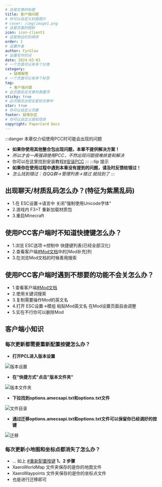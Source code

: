 ```yaml
---
# 这是文章的标题
title: 客户端问题
# 你可以自定义封面图片
# cover: /img/image1.png
# 这是页面的图标
icon: icon-client1
# 这是侧边栏的顺序
order: 1
# 设置作者
author: FyrGlow
# 设置写作时间
date: 2024-03-03
# 一个页面可以有多个分类
category:
  - 疑难解答
# 一个页面可以有多个标签
tag:
  - 客户端问题
# 此页面会在文章列表置顶
sticky: true
# 此页面会出现在星标文章中
star: true
# 你可以自定义页脚
footer: 疑难杂症
# 你可以自定义版权信息
copyright: PaperCard Docs
---
```




<!-- more -->
:::danger 本章仅介绍使用PCC时可能会出现的问题
- **如果你使用其他整合包出现问题，本章不提供解决方案！**
- *所以才会一再强调使用PCC，不然出现问题很难排查和解决*
- 你可以在这里找到安装教程[#安装PCC](/tutorial/client/install.html)
:::
:::tip 提示
- **如果你在使用过程中遇到本章没有提到的问题，请及时反馈给错过！**
- *怎么找到错过：在QQ群->管理列表->错过 就找到了*
:::
## 出现聊天/材质乱码怎么办？(特征为紫黑乱码)
- 1.在 ESC设置->语言中 关闭"强制使用Unicode字体"
- 2.游戏内 F3+T 重新加载材质包
- 3.重启Minecraft

## 使用PCC客户端时不知道快捷键怎么办？
- 1.浏览 ESC选项->控制中 快捷键列表(已经全部汉化)
- 2.查看客户端[#Mod文档](https://docs.qq.com/sheet/DSXBDZ3d0TlhFcmpH)中的[Mod补充]列
- 3.在浏览Mod文档的时候善用搜索

## 使用PCC客户端时遇到不想要的功能不会关怎么办？
- 1.查看客户端[#Mod文档](https://docs.qq.com/sheet/DSXBDZ3d0TlhFcmpH)
- 2.使用关键词搜索
- 3.复制需要操作Mod的英文名
- 4.打开 ESC设置->模组 粘贴Mod英文名 在Mod设置页面自由调整
- 5.实在不行你可以删除Mod

## 客户端小知识
### 每次更新都需要重新配置按键怎么办？
- **打开PCL进入版本设置**

![版本设置](/pic/版本设置.png)

- **在"快捷方式"点击"版本文件夹"**

![版本文件夹](/pic/版本文件夹.png)

- **下拉找到options.amecsapi.txt和options.txt文件**

![文件目录](/pic/文件目录.png)

- **通过迁移options.amecsapi.txt和options.txt文件可以保留你已经调好的按键**

![迁移](/pic/替换.png)
### 每次更新小地图和坐标点都消失了怎么办？
- ... 如上 [#重新配置按键](/issue/client.html#每次更新都需要重新配置按键怎么办) **1、2 步骤**
- XaeroWorldMap 文件夹保存的是你的地图文件
- XaeroWaypoints 文件夹保存的是你的坐标点文件
- 也是进行迁移即可